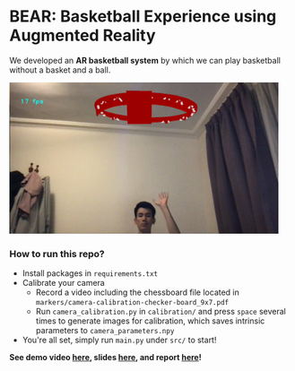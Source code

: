 # BEAR: Basketball Experience using Augmented Reality

We developed an **AR basketball system** by which we can play basketball without a basket and a ball. 

<!-- ![](https://github.com/jeffrey1227/BEAR/blob/main/README.assets/demo.gif) -->
<img src="https://github.com/jeffrey1227/BEAR/blob/main/README.assets/demo.gif" width="480" height="270"/>

### How to run this repo?

- Install packages in ``requirements.txt``
- Calibrate your camera
  - Record a video including the chessboard file located in ``markers/camera-calibration-checker-board_9x7.pdf``
  - Run ``camera_calibration.py`` in ``calibration/`` and press ``space`` several times to generate images for calibration, which saves intrinsic parameters to ``camera_parameters.npy``
- You're all set, simply run ``main.py`` under ``src/`` to start!



**See demo video [here](https://drive.google.com/file/d/1WukbbCArZPf4oBcswMDyZRPqQv3nMbdz/view?usp=sharing), slides [here](https://docs.google.com/presentation/d/1mpYlLV4sO4_4FU2N52p17GadXN28YNB9rH8DJHv4uko/edit#slide=id.p), and report [here](https://github.com/jeffrey1227/BEAR/blob/main/report.pdf)!**

